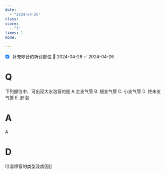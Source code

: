 ```yaml
---
date:
  - "2024-04-26"
class: 
score:
  - "1"
times: 1
mode:

--- 
```

- [x] 补充啰音的听诊部位 📅 2024-04-26 ✅ 2024-04-26


# Q
下列部位中，可出现大水泡音的是
A.主支气管 
B. 细支气管
C. 小支气管 
D. 终未支气管
E. 肺泡

# A

A




# D
![[湿啰音的类型及病因]]